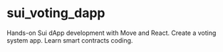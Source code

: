 # sui_voting_dapp

Hands-on Sui dApp development with Move and React. Create a voting system app. Learn smart contracts coding. 

